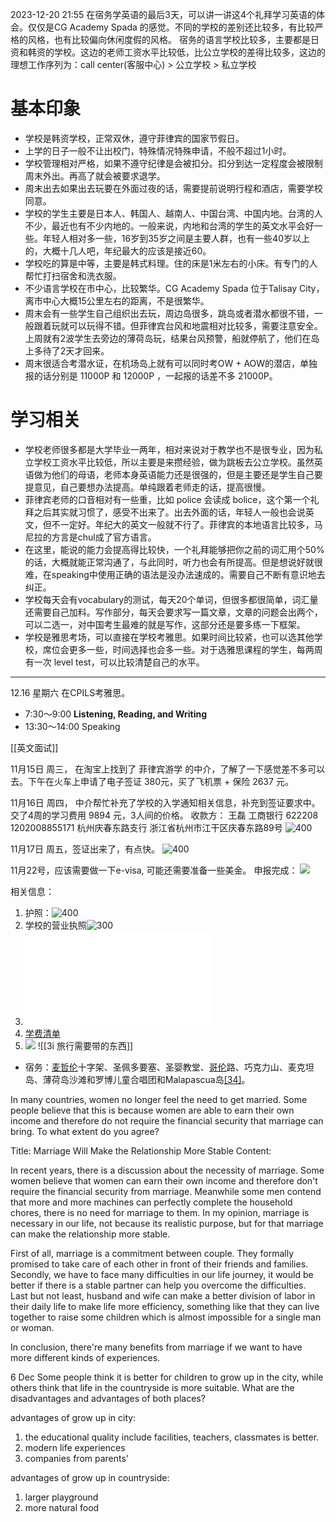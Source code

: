 2023-12-20 21:55
在宿务学英语的最后3天，可以讲一讲这4个礼拜学习英语的体会。仅仅是CG Academy Spada 的感觉。不同的学校的差别还比较多，有比较严格的风格，也有比较偏向休闲度假的风格。
宿务的语言学校比较多，主要都是日资和韩资的学校。这边的老师工资水平比较低，比公立学校的差得比较多，这边的理想工作序列为：call center(客服中心) > 公立学校 > 私立学校

# 基本印象
- 学校是韩资学校，正常双休，遵守菲律宾的国家节假日。
- 上学的日子一般不让出校门，特殊情况特殊申请，不般不超过1小时。
- 学校管理相对严格，如果不遵守纪律是会被扣分。扣分到达一定程度会被限制周末外出。再高了就会被要求退学。
- 周末出去如果出去玩要在外面过夜的话，需要提前说明行程和酒店，需要学校同意。
- 学校的学生主要是日本人、韩国人、越南人、中国台湾、中国内地。台湾的人不少，最近也有不少内地的。一般来说，内地和台湾的学生的英文水平会好一些。年轻人相对多一些，16岁到35岁之间是主要人群，也有一些40岁以上的，大概十几人吧，年纪最大的应该是接近60。
- 学校吃的算是中等，主要是韩式料理。住的床是1米左右的小床。有专门的人帮忙打扫宿舍和洗衣服。
- 不少语言学校在市中心，比较繁华。CG Academy Spada 位于Talisay City， 离市中心大概15公里左右的距离，不是很繁华。
- 周末会有一些学生自己组织出去玩，周边岛很多，跳岛或者潜水都很不错，一般跟着玩就可以玩得不错。但菲律宾台风和地震相对比较多，需要注意安全。上周就有2波学生去旁边的薄荷岛玩，结果台风预警，船就停航了，他们在岛上多待了2天才回来。
- 周末很适合考潜水证，在机场岛上就有可以同时考OW + AOW的潜店，单独报的话分别是 11000P 和 12000P ，一起报的话差不多 21000P。
# 学习相关
- 学校老师很多都是大学毕业一两年，相对来说对于教学也不是很专业，因为私立学校工资水平比较低，所以主要是来攒经验，做为跳板去公立学校。虽然英语做为他们的母语，老师本身英语能力还是很强的，但是主要还是学生自己要提意见，自己要想办法提高。单纯跟着老师走的话，提高很慢。
- 菲律宾老师的口音相对有一些重，比如 police 会读成 bolice，这个第一个礼拜之后其实就习惯了，感受不出来了。出去外面的话，年轻人一般也会说英文，但不一定好。年纪大的英文一般就不行了。菲律宾的本地语言比较多，马尼拉的方言是chul成了官方语言。
- 在这里，能说的能力会提高得比较快，一个礼拜能够把你之前的词汇用个50%的话，大概就能正常沟通了，与此同时，听力也会有所提高。但是想说好就很难，在speaking中使用正确的语法是没办法速成的。需要自己不断有意识地去纠正。
- 学校每天会有vocabulary的测试，每天20个单词，但很多都很简单，词汇量还需要自己加料。写作部分，每天会要求写一篇文章，文章的问题会出两个，可以二选一，对中国考生最难的就是写作，这部分还是要多练一下框架。
- 学校是雅思考场，可以直接在学校考雅思。如果时间比较紧，也可以选其他学校，席位会更多一些，时间选择也会多一些。对于选雅思课程的学生，每两周有一次 level test，可以比较清楚自己的水平。


----

12.16 星期六 在CPILS考雅思。
- 7:30～9:00 **Listening, Reading, and Writing**
- 13:30～14:00 Speaking

[[英文面试]]


11月15日 周三， 在淘宝上找到了 菲律宾游学 的中介，了解了一下感觉差不多可以去。下午在火车上申请了电子签证 380元，买了飞机票 + 保险 2637 元。

11月16日 周四， 中介帮忙补充了学校的入学通知相关信息，补充到签证要求中。交了4周的学习费用 9894 元，3人间的价格。
收款方：
王磊 工商银行
622208 1202008855171
杭州庆春东路支行
浙江省杭州市江干区庆春东路89号
![400](note/files/Pasted%20image%2020231120173312.png)

11月17日 周五，签证出来了，有点快。
![400](note/files/Pasted%20image%2020231120173333.png)

11月22号，应该需要做一下e-visa, 可能还需要准备一些美金。
申报完成：
![](note/files/etravel-qrcode.png)


相关信息：
1. 护照：![400](note/files/Pasted%20image%2020231120180829.png)
2. 学校的营业执照![300](note/files/Pasted%20image%2020231120173454.png)
3. ![入学通知书 ](note/files/Mr%20Wang%20Zhen%20(LOA).pdf)
4. [学费清单](note/files/Mr%20Wang%20Zhen%20(Gross).pdf)
5. ![](note/files/Pasted%20image%2020231123111219.png)
![[3i 旅行需要带的东西]]



- 宿务：[麦哲伦](https://zh.wikipedia.org/wiki/%E9%BA%A6%E5%93%B2%E4%BC%A6 "麦哲伦")十字架、圣佩多要塞、圣婴教堂、[哥伦](https://zh.wikipedia.org/wiki/%E5%93%A5%E4%BC%A6%E5%B8%83 "哥伦布")路、巧克力山、麦克坦岛、薄荷岛沙滩和罗博儿童合唱团和Malapascua岛[[34]](https://zh.wikipedia.org/wiki/%E8%8F%B2%E5%BE%8B%E5%AE%BE#cite_note-35)。



In many countries, women no longer feel the need to get married. Some people believe that this is because women are able to earn their own income and therefore do not require the financial security that marriage can bring. To what extent do you agree?

Title: Marriage Will Make the Relationship More Stable
Content:

In recent years, there is a discussion about the necessity of marriage. Some women believe that women can earn their own income and therefore don't require the financial security from marriage. Meanwhile some men contend that more and more machines can perfectly complete the household chores, there is no need for marriage to them. In my opinion, marriage is necessary in our life, not because its realistic purpose, but for that marriage can make the relationship more stable. 

First of all, marriage is a commitment between couple. They formally promised to take care of each other in front of their friends and families. Secondly, we have to face many difficulties in our life journey, it would be better if there is a stable partner can help you overcome the difficulties. Last but not least, husband and wife can make a better division of labor in their daily life to make life more efficiency, something like that they can live together to raise some children which is almost impossible for a single man or woman. 

In conclusion, there're many benefits from marriage if we want to have more different kinds of experiences. 


6 Dec
Some people think it is better for children to grow up in the city, while others think that life in the countryside is more suitable. What are the disadvantages and advantages of both places?

advantages of grow up in city:
1. the educational quality include facilities, teachers, classmates is better.  
2. modern life experiences 
3. companies from parents'


advantages of grow up in countryside:
1. larger playground
2. more natural food








